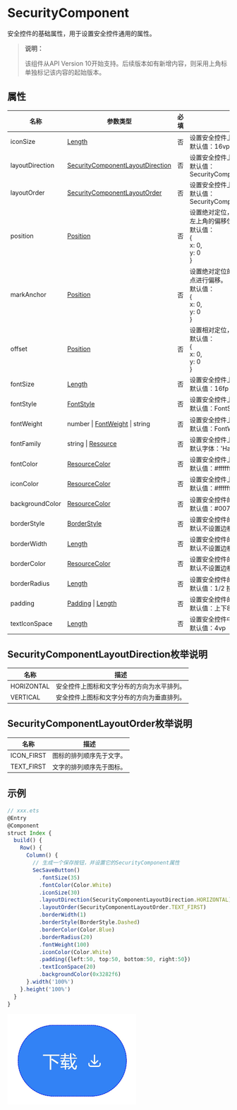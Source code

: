 # SecurityComponent

安全控件的基础属性，用于设置安全控件通用的属性。

> **说明：**
>
> 该组件从API Version 10开始支持。后续版本如有新增内容，则采用上角标单独标记该内容的起始版本。

## 属性

| 名称          | 参数类型   | 必填   | 描述                                       |
| ----------- | ------ | ---- | ---------------------------------------- |
| iconSize          | [Length](ts-types.md#length) | 否  | 设置安全控件上图标的尺寸。<br/> 默认值：16vp         |
| layoutDirection        | [SecurityComponentLayoutDirection](#securitycomponentlayoutdirection枚举说明) | 否    | 设置安全控件上图标和文字分布的方向。 <br/> 默认值：SecurityComponentLayoutDirection.HORIZONTAL|
| layoutOrder | [SecurityComponentLayoutOrder](#securitycomponentlayoutorder枚举说明) | 否    | 设置安全控件上图标和文字分布的顺序。 <br/> 默认值：SecurityComponentLayoutOrder.ICON_FIRST|
| position | [Position](ts-types.md#position8) | 否    | 设置绝对定位，设置安全控件的左上角相对于父容器左上角的偏移位置。<br/> 默认值：<br/>{ <br/>x: 0,<br/>y: 0<br/>} |
| markAnchor | [Position](ts-types.md#position8) | 否    | 设置绝对定位的锚点，以安全控件的左上角作为基准点进行偏移。<br/> 默认值：<br/>{ <br/>x: 0,<br/>y: 0<br/>} |
| offset | [Position](ts-types.md#position8) | 否    | 设置相对定位，安全控件相对于自身的偏移量。<br/> 默认值：<br/>{ <br/>x: 0,<br/>y: 0<br/>} |
| fontSize | [Length](ts-types.md#length) | 否    | 设置安全控件上文字的尺寸。<br/> 默认值：16fp |
| fontStyle | [FontStyle](ts-appendix-enums.md#fontstyle) | 否    | 设置安全控件上文字的样式。<br/> 默认值：FontStyle.Normal  |
| fontWeight | number \| [FontWeight](ts-appendix-enums.md#fontweight) \| string | 否   | 设置安全控件上文字粗细。 <br/> 默认值：FontWeight.Medium |
| fontFamily | string \| [Resource](ts-types.md#resource类型) | 否    | 设置安全控件上文字的字体。 <br/>默认字体：'HarmonyOS Sans' |
| fontColor | [ResourceColor](ts-types.md#resourcecolor) | 否    | 设置安全控件上文字的颜色。<br/> 默认值：#ffffffff |
| iconColor | [ResourceColor](ts-types.md#resourcecolor) | 否    | 设置安全控件上图标的颜色。<br/> 默认值：#ffffffff |
| backgroundColor | [ResourceColor](ts-types.md#resourcecolor) | 否    | 设置安全控件的背景颜色。 <br/> 默认值：#007dff  |
| borderStyle | [BorderStyle](ts-appendix-enums.md#borderstyle) | 否    | 设置安全控件的边框的样式。  <br/> 默认不设置边框样式  |
| borderWidth | [Length](ts-types.md#length) | 否    | 设置安全控件的边框的宽度。 <br/> 默认不设置边框宽度   |
| borderColor | [ResourceColor](ts-types.md#resourcecolor) | 否    | 设置安全控件的边框的颜色。 <br/> 默认不设置边框颜色  |
| borderRadius | [Length](ts-types.md#length) | 否    | 设置安全控件的边框圆角半径。<br/> 默认值：1/2 按钮整高       |
| padding | [Padding](ts-types.md#padding) \| [Length](ts-types.md#length) | 否    | 设置安全控件的内边距。 <br/> 默认值：上下8vp, 左右24vp |
| textIconSpace | [Length](ts-types.md#length) | 否    | 设置安全控件中图标和文字的间距。  <br/> 默认值：4vp      |

## SecurityComponentLayoutDirection枚举说明

| 名称                | 描述               |
| ------------------- | ------------------ |
| HORIZONTAL   | 安全控件上图标和文字分布的方向为水平排列。 |
| VERTICAL | 安全控件上图标和文字分布的方向为垂直排列。 |

## SecurityComponentLayoutOrder枚举说明

| 名称                | 描述               |
| ------------------- | ------------------ |
| ICON_FIRST   | 图标的排列顺序先于文字。 |
| TEXT_FIRST | 文字的排列顺序先于图标。 |

## 示例

```ts
// xxx.ets
@Entry
@Component
struct Index {
  build() {
    Row() {
      Column() {
        // 生成一个保存按钮，并设置它的SecurityComponent属性
        SecSaveButton()
          .fontSize(35)
          .fontColor(Color.White)
          .iconSize(30)
          .layoutDirection(SecurityComponentLayoutDirection.HORIZONTAL)
          .layoutOrder(SecurityComponentLayoutOrder.TEXT_FIRST)
          .borderWidth(1)
          .borderStyle(BorderStyle.Dashed)
          .borderColor(Color.Blue)
          .borderRadius(20)
          .fontWeight(100)
          .iconColor(Color.White)
          .padding({left:50, top:50, bottom:50, right:50})
          .textIconSpace(20)
          .backgroundColor(0x3282f6)
      }.width('100%')
    }.height('100%')
  }
}
```

![securitycomponent1](figures/securitycomponent1.png)
